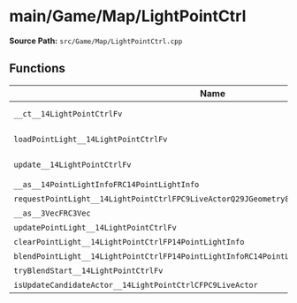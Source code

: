 # main/Game/Map/LightPointCtrl

**Source Path:** `src/Game/Map/LightPointCtrl.cpp`

## Functions

| Name | Address | Match % |
|------|---------|---------|
| `__ct__14LightPointCtrlFv` | `0x80189120` | :white_check_mark: (100.0%) |
| `loadPointLight__14LightPointCtrlFv` | `0x801891C0` | :white_check_mark: (100.0%) |
| `update__14LightPointCtrlFv` | `0x801891C8` | :white_check_mark: (100.0%) |
| `__as__14PointLightInfoFRC14PointLightInfo` | `0x80189238` | :x: (0.0%) |
| `requestPointLight__14LightPointCtrlFPC9LiveActorQ29JGeometry8TVec3<f>6Color8fl` | `0x8018928C` | :x: (0.0%) |
| `__as__3VecFRC3Vec` | `0x80189370` | :x: (0.0%) |
| `updatePointLight__14LightPointCtrlFv` | `0x8018938C` | :x: (0.0%) |
| `clearPointLight__14LightPointCtrlFP14PointLightInfo` | `0x801894A0` | :x: (0.0%) |
| `blendPointLight__14LightPointCtrlFP14PointLightInfoRC14PointLightInfoRC14PointLightInfof` | `0x80189534` | :x: (0.0%) |
| `tryBlendStart__14LightPointCtrlFv` | `0x80189638` | :x: (0.0%) |
| `isUpdateCandidateActor__14LightPointCtrlCFPC9LiveActor` | `0x80189660` | :x: (0.0%) |